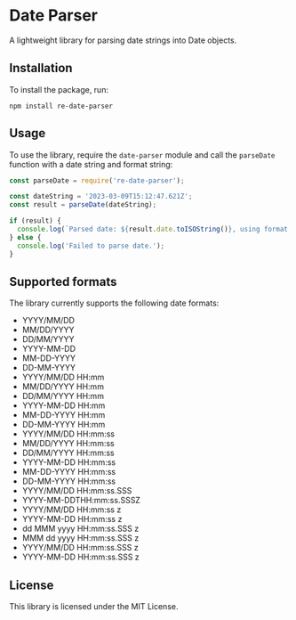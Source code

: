 # Date Parser

A lightweight library for parsing date strings into Date objects.

## Installation

To install the package, run:

`npm install re-date-parser`


## Usage

To use the library, require the `date-parser` module and call the `parseDate` function with a date string and format string:

```javascript
const parseDate = require('re-date-parser');

const dateString = '2023-03-09T15:12:47.621Z';
const result = parseDate(dateString);

if (result) {
  console.log(`Parsed date: ${result.date.toISOString()}, using format: ${result.format}`);
} else {
  console.log('Failed to parse date.');
}

```

## Supported formats

The library currently supports the following date formats:

- YYYY/MM/DD
- MM/DD/YYYY
- DD/MM/YYYY
- YYYY-MM-DD
- MM-DD-YYYY
- DD-MM-YYYY
- YYYY/MM/DD HH:mm
- MM/DD/YYYY HH:mm
- DD/MM/YYYY HH:mm
- YYYY-MM-DD HH:mm
- MM-DD-YYYY HH:mm
- DD-MM-YYYY HH:mm
- YYYY/MM/DD HH:mm:ss
- MM/DD/YYYY HH:mm:ss
- DD/MM/YYYY HH:mm:ss
- YYYY-MM-DD HH:mm:ss
- MM-DD-YYYY HH:mm:ss
- DD-MM-YYYY HH:mm:ss
- YYYY/MM/DD HH:mm:ss.SSS
- YYYY-MM-DDTHH:mm:ss.SSSZ
- YYYY/MM/DD HH:mm:ss z
- YYYY-MM-DD HH:mm:ss z
- dd MMM yyyy HH:mm:ss.SSS z
- MMM dd yyyy HH:mm:ss.SSS z
- YYYY/MM/DD HH:mm:ss.SSS z
- YYYY-MM-DD HH:mm:ss.SSS z

## License

This library is licensed under the MIT License.